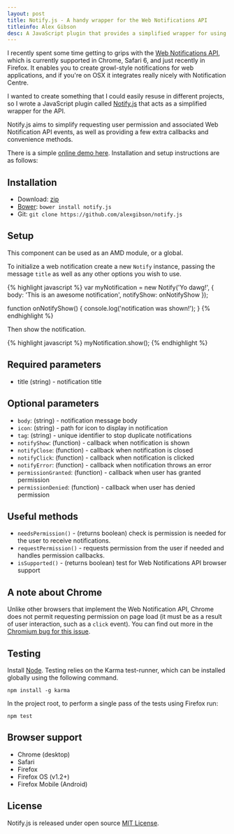 ```yaml
---
layout: post
title: Notify.js - A handy wrapper for the Web Notifications API
titleinfo: Alex Gibson
desc: A JavaScript plugin that provides a simplified wrapper for using the Web Notifications API.
---
```


I recently spent some time getting to grips with the [Web Notifications API](http://www.w3.org/TR/notifications/), which is currently supported in Chrome, Safari 6, and just recently in Firefox. It enables you to create growl-style notifications for web applications, and if you're on OSX it integrates really nicely with Notification Centre.

I wanted to create something that I could easily resuse in different projects, so I wrote a JavaScript plugin called [Notify.js](https://github.com/alexgibson/notify.js) that acts as a simplified wrapper for the API.

Notify.js aims to simplify requesting user permission and associated Web Notification API events, as well as providing a few extra callbacks and convenience methods.

There is a simple [online demo here](http://alxgbsn.co.uk/notify.js/). Installation and setup instructions are as follows:

Installation
---------------------------------------

* Download: [zip](https://github.com/alexgibson/notify.js/zipball/master)
* [Bower](https://github.com/twitter/bower/): `bower install notify.js`
* Git: `git clone https://github.com/alexgibson/notify.js`

Setup
---------

This component can be used as an AMD module, or a global.

To initialize a web notification create a new `Notify` instance, passing the message `title` as well as any other options you wish to use.

{% highlight javascript %}
var myNotification = new Notify('Yo dawg!', {
	body: 'This is an awesome notification',
	notifyShow: onNotifyShow
});

function onNotifyShow() {
	console.log('notification was shown!');
}
{% endhighlight %}

Then show the notification.

{% highlight javascript %}
myNotification.show();
{% endhighlight %}

Required parameters
-------------------

* title (string) - notification title

Optional parameters
-------------------

* `body`: (string) - notification message body
* `icon`: (string) - path for icon to display in notification
* `tag`: (string) - unique identifier to stop duplicate notifications
* `notifyShow`: (function) - callback when notification is shown
* `notifyClose`: (function) - callback when notification is closed
* `notifyClick`: (function) - callback when notification is clicked
* `notifyError`: (function) - callback when notification throws an error
* `permissionGranted`: (function) - callback when user has granted permission
* `permissionDenied`: (function) - callback when user has denied permission

Useful methods
--------------

* `needsPermission()` - (returns boolean) check is permission is needed for the user to receive notifications.
* `requestPermission()` - requests permission from the user if needed and handles permission callbacks.
* `isSupported()` - (returns boolean) test for Web Notifications API browser support

A note about Chrome
-------------------

Unlike other browsers that implement the Web Notification API, Chrome does not permit requesting permission on page load (it must be as a result of user interaction, such as a `click` event). You can find out more in the [Chromium bug for this issue](https://code.google.com/p/chromium/issues/detail?id=274284).

Testing
-------

Install [Node](http://nodejs.org). Testing relies on the Karma test-runner, which can be installed globally using the following command.

```
npm install -g karma
```

In the project root, to perform a single pass of the tests using Firefox run:

```
npm test
```

Browser support
---------------------------------------

- Chrome (desktop)
- Safari
- Firefox
- Firefox OS (v1.2+)
- Firefox Mobile (Android)

License
-------

Notify.js is released under open source [MIT License](https://github.com/alexgibson/notify.js/blob/master/LICENSE.md).
